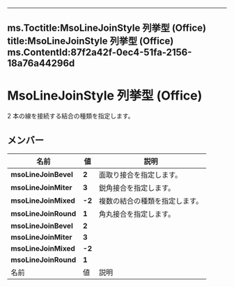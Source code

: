 



---
ms.Toctitle:MsoLineJoinStyle 列挙型 (Office)
title:MsoLineJoinStyle 列挙型 (Office)
ms.ContentId:87f2a42f-0ec4-51fa-2156-18a76a44296d
---
# MsoLineJoinStyle 列挙型 (Office)




2 本の線を接続する結合の種類を指定します。

## メンバー

|**名前**|**値**|**説明**|
|---|---|---|
|**msoLineJoinBevel**|**2**|面取り接合を指定します。|
|**msoLineJoinMiter**|**3**|鋭角接合を指定します。|
|**msoLineJoinMixed**|**-2**|複数の結合の種類を指定します。|
|**msoLineJoinRound**|**1**|角丸接合を指定します。|
|**msoLineJoinBevel**|**2**||
|**msoLineJoinMiter**|**3**||
|**msoLineJoinMixed**|**-2**||
|**msoLineJoinRound**|**1**||
|名前|値|説明|




